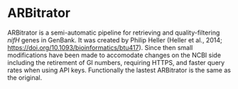 # ARBitrator
ARBitrator is a semi-automatic pipeline for retrieving and quality-filtering _nifH_ genes in GenBank.  It was created by Philip Heller (Heller et al., 2014; https://doi.org/10.1093/bioinformatics/btu417). Since then small modifications have been made to accomodate changes on the NCBI side including the retirement of GI numbers, requiring HTTPS, and faster query rates when using API keys.  Functionally the lastest ARBitrator is the same as the  original.
